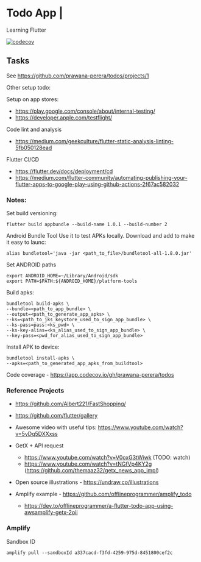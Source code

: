 # Todo App | 
Learning Flutter

[![codecov](https://codecov.io/gh/prawana-perera/todos/branch/main/graph/badge.svg?token=MCE0I80Y4U)](https://codecov.io/gh/prawana-perera/todos)

## Tasks
See https://github.com/prawana-perera/todos/projects/1

Other setup todo:

Setup on app stores:
- https://play.google.com/console/about/internal-testing/
- https://developer.apple.com/testflight/

Code lint and analysis
- https://medium.com/geekculture/flutter-static-analysis-linting-5fb050128ead

Flutter CI/CD
- https://flutter.dev/docs/deployment/cd
- https://medium.com/flutter-community/automating-publishing-your-flutter-apps-to-google-play-using-github-actions-2f67ac582032

### Notes:

Set build versioning:
```shell
flutter build appbundle --build-name 1.0.1 --build-number 2 
```

Android Bundle Tool
Use it to test APKs locally. Download and add to make it easy to launc:
```shell
alias bundletool='java -jar <path_to_file>/bundletool-all-1.8.0.jar'
```
Set ANDROID paths
```shell
export ANDROID_HOME=~/Library/Android/sdk
export PATH=$PATH:${ANDROID_HOME}/platform-tools
```

Build apks:
```shell
bundletool build-apks \
--bundle=<path_to_app_bundle> \
--output=<path_to_generate_app_apks> \
--ks=<path_to_jks_keystore_used_to_sign_app_bundle> \
--ks-pass=pass:<ks_pwd> \
--ks-key-alias=<ks_alias_used_to_sign_app_bundle> \
--key-pass=<pwd_for_alias_used_to_sign_app_bundle>
```

Install APK to device:
```shell
bundletool install-apks \
--apks=<path_to_generated_app_apks_from_buildtool>
```

Code coverage - https://app.codecov.io/gh/prawana-perera/todos

### Reference Projects
- https://github.com/Albert221/FastShopping/
- https://github.com/flutter/gallery

- Awesome video with useful tips: https://www.youtube.com/watch?v=5vDq5DXXxss


- GetX + API request
    - https://www.youtube.com/watch?v=V0oxG3tWiwk (TODO: watch)
    - https://www.youtube.com/watch?v=tNGfVp4KY2g (https://github.com/themaaz32/getx_news_app_impl)

- Open source illustrations - https://undraw.co/illustrations

- Amplify example - https://github.com/offlineprogrammer/amplify_todo
    - https://dev.to/offlineprogrammer/a-flutter-todo-app-using-awsamplify-getx-2oii


### Amplify

Sandbox ID
```
amplify pull --sandboxId a337cacd-f3fd-4259-975d-8451800cef2c
```
